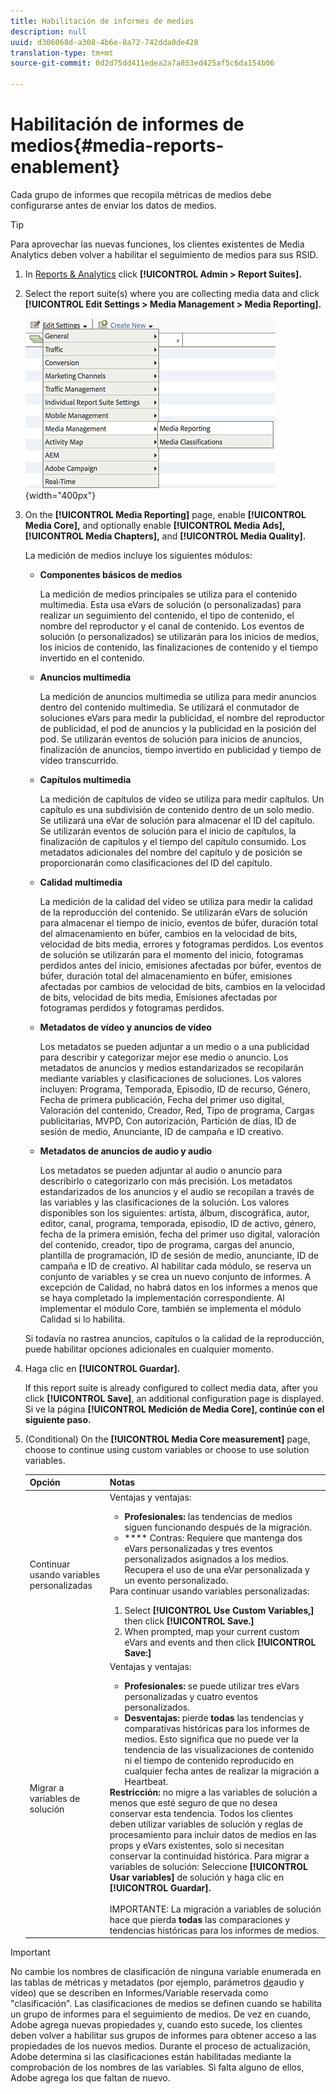 ```yaml
---
title: Habilitación de informes de medios
description: null
uuid: d306068d-a308-4b6e-8a72-742dda0de428
translation-type: tm+mt
source-git-commit: 0d2d75dd411edea2a7a853ed425af5c6da154b06

---
```



# Habilitación de informes de medios{#media-reports-enablement}

Cada grupo de informes que recopila métricas de medios debe configurarse antes de enviar los datos de medios.

>[!TIP]
>
>Para aprovechar las nuevas funciones, los clientes existentes de Media Analytics deben volver a habilitar el seguimiento de medios para sus RSID.

1. In [Reports &amp; Analytics](https://my.omniture.com/login/) click **[!UICONTROL Admin &gt; Report Suites].**
1. Select the report suite(s) where you are collecting media data and click **[!UICONTROL Edit Settings &gt; Media Management &gt; Media Reporting].**

   ![](assets/media-reporting.png){width="400px"}

1. On the **[!UICONTROL Media Reporting]** page, enable **[!UICONTROL Media Core],** and optionally enable **[!UICONTROL Media Ads],** **[!UICONTROL Media Chapters],** and **[!UICONTROL Media Quality].**

   La medición de medios incluye los siguientes módulos:

   * **Componentes básicos de medios**

      La medición de medios principales se utiliza para el contenido multimedia. Esta usa eVars de solución (o personalizadas) para realizar un seguimiento del contenido, el tipo de contenido, el nombre del reproductor y el canal de contenido. Los eventos de solución (o personalizados) se utilizarán para los inicios de medios, los inicios de contenido, las finalizaciones de contenido y el tiempo invertido en el contenido.

   * **Anuncios multimedia**

      La medición de anuncios multimedia se utiliza para medir anuncios dentro del contenido multimedia. Se utilizará el conmutador de soluciones eVars para medir la publicidad, el nombre del reproductor de publicidad, el pod de anuncios y la publicidad en la posición del pod. Se utilizarán eventos de solución para inicios de anuncios, finalización de anuncios, tiempo invertido en publicidad y tiempo de vídeo transcurrido.

   * **Capítulos multimedia**

      La medición de capítulos de vídeo se utiliza para medir capítulos. Un capítulo es una subdivisión de contenido dentro de un solo medio. Se utilizará una eVar de solución para almacenar el ID del capítulo. Se utilizarán eventos de solución para el inicio de capítulos, la finalización de capítulos y el tiempo del capítulo consumido. Los metadatos adicionales del nombre del capítulo y de posición se proporcionarán como clasificaciones del ID del capítulo.

   * **Calidad multimedia**

      La medición de la calidad del vídeo se utiliza para medir la calidad de la reproducción del contenido. Se utilizarán eVars de solución para almacenar el tiempo de inicio, eventos de búfer, duración total del almacenamiento en búfer, cambios en la velocidad de bits, velocidad de bits media, errores y fotogramas perdidos. Los eventos de solución se utilizarán para el momento del inicio, fotogramas perdidos antes del inicio, emisiones afectadas por búfer, eventos de búfer, duración total del almacenamiento en búfer, emisiones afectadas por cambios de velocidad de bits, cambios en la velocidad de bits, velocidad de bits media, Emisiones afectadas por fotogramas perdidos y fotogramas perdidos.

   * **Metadatos de vídeo y anuncios de vídeo**

      Los metadatos se pueden adjuntar a un medio o a una publicidad para describir y categorizar mejor ese medio o anuncio. Los metadatos de anuncios y medios estandarizados se recopilarán mediante variables y clasificaciones de soluciones. Los valores incluyen: Programa, Temporada, Episodio, ID de recurso, Género, Fecha de primera publicación, Fecha del primer uso digital, Valoración del contenido, Creador, Red, Tipo de programa, Cargas publicitarias, MVPD, Con autorización, Partición de días, ID de sesión de medio, Anunciante, ID de campaña e ID creativo.

   * **Metadatos de anuncios de audio y audio**

      Los metadatos se pueden adjuntar al audio o anuncio para describirlo o categorizarlo con más precisión. Los metadatos estandarizados de los anuncios y el audio se recopilan a través de las variables y las clasificaciones de la solución. Los valores disponibles son los siguientes: artista, álbum, discográfica, autor, editor, canal, programa, temporada, episodio, ID de activo, género, fecha de la primera emisión, fecha del primer uso digital, valoración del contenido, creador, tipo de programa, cargas del anuncio, plantilla de programación, ID de sesión de medio, anunciante, ID de campaña e ID de creativo.
   Al habilitar cada módulo, se reserva un conjunto de variables y se crea un nuevo conjunto de informes. A excepción de Calidad, no habrá datos en los informes a menos que se haya completado la implementación correspondiente. Al implementar el módulo Core, también se implementa el módulo Calidad si lo habilita.

   Si todavía no rastrea anuncios, capítulos o la calidad de la reproducción, puede habilitar opciones adicionales en cualquier momento.

1. Haga clic en **[!UICONTROL Guardar].**

   If this report suite is already configured to collect media data, after you click **[!UICONTROL Save]**, an additional configuration page is displayed. Si ve la página **[!UICONTROL Medición de Media Core], continúe con el siguiente paso.**

1. (Conditional) On the **[!UICONTROL Media Core measurement]** page, choose to continue using custom variables or choose to use solution variables.

   | Opción | Notas |
   | --- | --- |
   | Continuar usando variables personalizadas | Ventajas y ventajas:<ul> <li> **Profesionales:** las tendencias de medios siguen funcionando después de la migración. </li> <li> **** Contras: Requiere que mantenga dos eVars personalizadas y tres eventos personalizados asignados a los medios. Recupera el uso de una eVar personalizada y un evento personalizado. </li> </ul> Para continuar usando variables personalizadas: <ol> <li>Select **[!UICONTROL Use Custom Variables,]** then click **[!UICONTROL Save.]** </li> <li>When prompted, map your current custom eVars and events and then click **[!UICONTROL Save:]** </li> </ol> |
   | Migrar a variables de solución | Ventajas y ventajas:<ul> <li> **Profesionales:** se puede utilizar tres eVars personalizadas y cuatro eventos personalizados. </li> <li> **Desventajas:** pierde **todas** las tendencias y comparativas históricas para los informes de medios. Esto significa que no puede ver la tendencia de las visualizaciones de contenido ni el tiempo de contenido reproducido en cualquier fecha antes de realizar la migración a Heartbeat. </li> </ul> **Restricción:** no migre a las variables de solución a menos que esté seguro de que no desea conservar esta tendencia. Todos los clientes deben utilizar variables de solución y reglas de procesamiento para incluir datos de medios en las props y eVars existentes, solo si necesitan conservar la continuidad histórica. Para migrar a variables de solución: Seleccione **[!UICONTROL Usar variables]** de solución y haga clic en **[!UICONTROL Guardar].** <br><br> IMPORTANTE: La migración a variables de solución hace que pierda **todas** las comparaciones y tendencias históricas para los informes de medios. |

>[!IMPORTANT]
>
>No cambie los nombres de clasificación de ninguna variable enumerada en las tablas de métricas y metadatos (por ejemplo, parámetros [de](/help/metrics-and-metadata/audio-video-parameters.md)audio y vídeo) que se describen en Informes/Variable reservada como "clasificación". Las clasificaciones de medios se definen cuando se habilita un grupo de informes para el seguimiento de medios. De vez en cuando, Adobe agrega nuevas propiedades y, cuando esto sucede, los clientes deben volver a habilitar sus grupos de informes para obtener acceso a las propiedades de los nuevos medios. Durante el proceso de actualización, Adobe determina si las clasificaciones están habilitadas mediante la comprobación de los nombres de las variables. Si falta alguno de ellos, Adobe agrega los que faltan de nuevo.

